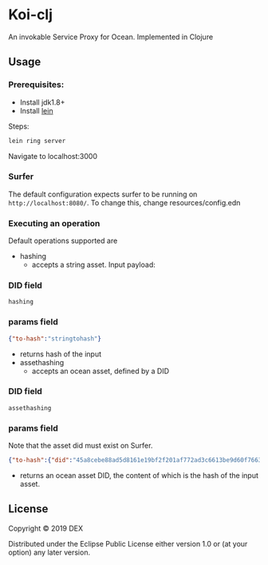 # Koi-clj 

An invokable Service Proxy for Ocean. Implemented in Clojure

## Usage

### Prerequisites:

- Install jdk1.8+
- Install [lein](https://leiningen.org)
 
Steps:

``` bash 
lein ring server
```

Navigate to localhost:3000

### Surfer

The default configuration expects surfer to be running on `http://localhost:8080/`. To change this, change resources/config.edn

### Executing an operation

Default operations supported are

- hashing
  - accepts a string asset. Input payload: 

### DID field

`hashing` 

### params field
```json
{"to-hash":"stringtohash"}
```

  - returns hash of the input
- assethashing
  - accepts an ocean asset, defined by a DID

### DID field

`assethashing` 

### params field

Note that the asset did must exist on Surfer.
 
```json
{"to-hash":{"did":"45a8cebe88ad5d8161e19bf2f201af772ad3c6613be9d60f7663a8c33646b203"}}
```

  - returns an ocean asset DID, the content of which is the hash of the input asset.

## License

Copyright © 2019 DEX

Distributed under the Eclipse Public License either version 1.0 or (at
your option) any later version.
